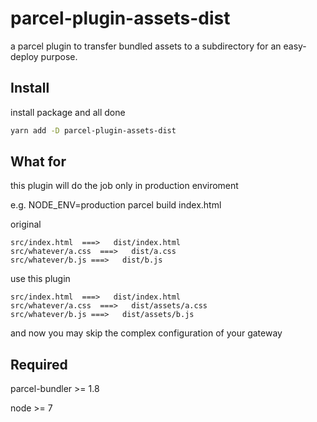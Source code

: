 # parcel-plugin-assets-dist

a parcel plugin to transfer bundled assets to a subdirectory for an easy-deploy purpose.

## Install

install package and all done

```bash
yarn add -D parcel-plugin-assets-dist
```

## What for

this plugin will do the job only in production enviroment

e.g. NODE_ENV=production parcel build index.html

original

```
src/index.html  ===>   dist/index.html
src/whatever/a.css  ===>   dist/a.css
src/whatever/b.js ===>   dist/b.js
```

use this plugin

```
src/index.html  ===>   dist/index.html
src/whatever/a.css  ===>   dist/assets/a.css
src/whatever/b.js ===>   dist/assets/b.js
```

and now you may skip the complex configuration of your gateway

## Required

parcel-bundler >= 1.8

node >= 7
